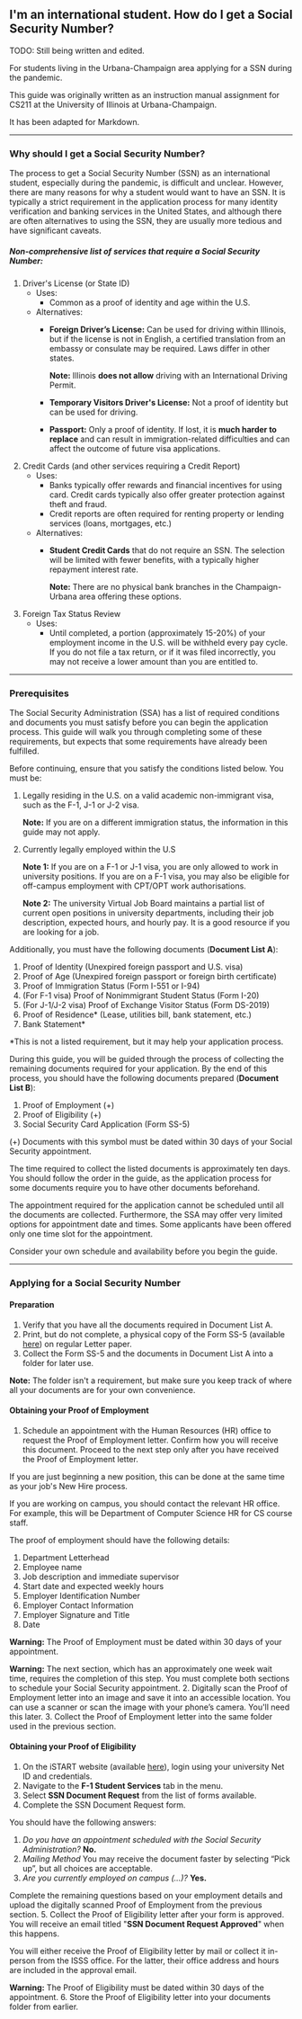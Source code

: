## I'm an international student. How do I get a Social Security Number?

TODO: Still being written and edited.

For students living in the Urbana-Champaign area applying for a SSN during the pandemic.

This guide was originally written as an instruction manual assignment for CS211 at the University of Illinois at Urbana-Champaign.

It has been adapted for Markdown.

---

### Why should I get a Social Security Number?

The process to get a Social Security Number (SSN) as an international student, especially during the pandemic, is difficult and unclear. However, there are many reasons for why a student would want to have an SSN. It is typically a strict requirement in the application process for many identity verification and banking services in the United States, and although there are often alternatives to using the SSN, they are usually more tedious and have significant caveats.

##### Non-comprehensive list of services that require a Social Security Number:

1. Driver's License (or State ID)
    * Uses:
        * Common as a proof of identity and age within the U.S.
    * Alternatives:
        * **Foreign Driver’s License:** Can be used for driving within Illinois, but if the license is not in English, a certified translation from an embassy or consulate may be required. Laws differ in other states.
          
          **Note:** Illinois **does not allow** driving with an International Driving Permit.
        * **Temporary Visitors Driver's License:** Not a proof of identity but can be used for driving.
        * **Passport:** Only a proof of identity. If lost, it is **much harder to replace** and can result in immigration-related difficulties and can affect the outcome of future visa applications.
2. Credit Cards (and other services requiring a Credit Report)
    * Uses:
        * Banks typically offer rewards and financial incentives for using card. Credit cards typically also offer greater protection against theft and fraud.
        * Credit reports are often required for renting property or lending services (loans, mortgages, etc.)
    * Alternatives:
        * **Student Credit Cards** that do not require an SSN. The selection will be limited with fewer benefits, with a typically higher repayment interest rate.
          
          **Note:** There are no physical bank branches in the Champaign-Urbana area offering these options.
3. Foreign Tax Status Review
    * Uses:
        * Until completed, a portion (approximately 15-20%) of your employment income in the U.S. will be withheld every pay cycle. If you do not file a tax return, or if it was filed incorrectly, you may not receive a lower amount than you are entitled to.

---

### Prerequisites

The Social Security Administration (SSA) has a list of required conditions and documents you must satisfy before you can begin the application process. This guide will walk you through completing some of these requirements, but expects that some requirements have already been fulfilled.

Before continuing, ensure that you satisfy the conditions listed below. You must be:
1. Legally residing in the U.S. on a valid academic non-immigrant visa, such as the F-1, J-1 or J-2 visa.

   **Note:** If you are on a different immigration status, the information in this guide may not apply.
2. Currently legally employed within the U.S

   **Note 1:** If you are on a F-1 or J-1 visa, you are only allowed to work in university positions. If you are on a F-1 visa, you may also be eligible for off-campus employment with CPT/OPT work authorisations.
   
   **Note 2:** The university Virtual Job Board maintains a partial list of current open positions in university departments, including their job description, expected hours, and hourly pay. It is a good resource if you are looking for a job.
   
Additionally, you must have the following documents (**Document List A**):
1. Proof of Identity (Unexpired foreign passport and U.S. visa)
2. Proof of Age (Unexpired foreign passport or foreign birth certificate)
3. Proof of Immigration Status (Form I-551 or I-94)
4. (For F-1 visa) Proof of Nonimmigrant Student Status (Form I-20)
5. (For J-1/J-2 visa) Proof of Exchange Visitor Status (Form DS-2019)
6. Proof of Residence* (Lease, utilities bill, bank statement, etc.)
7. Bank Statement\*

\*This is not a listed requirement, but it may help your application process.

During this guide, you will be guided through the process of collecting the remaining documents required for your application. By the end of this process, you should have the following documents prepared (**Document List B**):
1.	Proof of Employment (+)
2.	Proof of Eligibility (+)
3.	Social Security Card Application (Form SS-5)

(+) Documents with this symbol must be dated within 30 days of your Social Security appointment.

The time required to collect the listed documents is approximately ten days. You should follow the order in the guide, as the application process for some documents require you to have other documents beforehand.

The appointment required for the application cannot be scheduled until all the documents are collected. Furthermore, the SSA may offer very limited options for appointment date and times. Some applicants have been offered only one time slot for the appointment.

Consider your own schedule and availability before you begin the guide.

---

### Applying for a Social Security Number

#### Preparation
1.	Verify that you have all the documents required in Document List A.
2.	Print, but do not complete, a physical copy of the Form SS-5 (available [here](https://ssa.gov/forms/ss-5.pdf)) on regular Letter paper.
3.	Collect the Form SS-5 and the documents in Document List A into a folder for later use.

   **Note:** The folder isn't a requirement, but make sure you keep track of where all your documents are for your own convenience.
   
#### Obtaining your Proof of Employment
1.	Schedule an appointment with the Human Resources (HR) office to request the Proof of Employment letter. Confirm how you will receive this document. Proceed to the next step only after you have received the Proof of Employment letter.

   If you are just beginning a new position, this can be done at the same time as your job's New Hire process.

   If you are working on campus, you should contact the relevant HR office. For example, this will be Department of Computer Science HR for CS course staff.

   The proof of employment should have the following details:
   1. Department Letterhead
   2. Employee name
   3. Job description and immediate supervisor
   4. Start date and expected weekly hours
   5. Employer Identification Number
   6. Employer Contact Information
   7. Employer Signature and Title
   8. Date

   **Warning:** The Proof of Employment must be dated within 30 days of your appointment.

   **Warning:** The next section, which has an approximately one week wait time, requires the completion of this step. You must complete both sections to schedule your Social Security appointment.
2. Digitally scan the Proof of Employment letter into an image and save it into an accessible location. You can use a scanner or scan the image with your phone’s camera. You'll need this later.
3. Collect the Proof of Employment letter into the same folder used in the previous section.

#### Obtaining your Proof of Eligibility
1.	On the iSTART website (available [here](https://sunapsis.illinois.edu/)), login using your university Net ID and credentials.
2.	Navigate to the **F-1 Student Services** tab in the menu.
3.	Select **SSN Document Request** from the list of forms available.
4.	Complete the SSN Document Request form.

   You should have the following answers:
   1. *Do you have an appointment scheduled with the Social Security Administration?*
   **No.**
   2. *Mailing Method*
   You may receive the document faster by selecting “Pick up”, but all choices are acceptable.
   3. *Are you currently employed on campus (…)?*
   **Yes.**

   Complete the remaining questions based on your employment details and upload the digitally scanned Proof of Employment from the previous section.
5.	Collect the Proof of Eligibility letter after your form is approved. You will receive an email titled "**SSN Document Request Approved**" when this happens.

You will either receive the Proof of Eligibility letter by mail or collect it in-person from the ISSS office. For the latter, their office address and hours are included in the approval email.

**Warning:** The Proof of Eligibility must be dated within 30 days of the appointment.
6.	Store the Proof of Eligibility letter into your documents folder from earlier.

